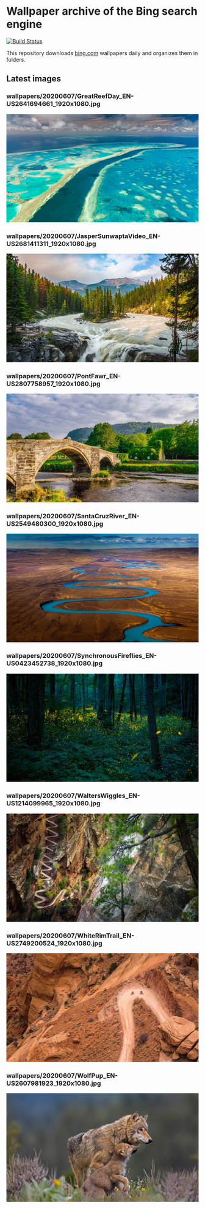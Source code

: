 # Wallpaper archive of the Bing search engine

[![Build Status](https://travis-ci.org/kijart/bing-daily-images-dl.svg?branch=wallpapers)](https://travis-ci.org/kijart/bing-daily-images-dl)

This repository downloads [bing.com](https://www.bing.com) wallpapers daily and organizes them in folders.

## Latest images

<!-- Wallpapers -->

### wallpapers/20200607/GreatReefDay_EN-US2641694661_1920x1080.jpg

![wallpapers/20200607/GreatReefDay_EN-US2641694661_1920x1080.jpg](wallpapers/20200607/GreatReefDay_EN-US2641694661_1920x1080.jpg)

### wallpapers/20200607/JasperSunwaptaVideo_EN-US2681411311_1920x1080.jpg

![wallpapers/20200607/JasperSunwaptaVideo_EN-US2681411311_1920x1080.jpg](wallpapers/20200607/JasperSunwaptaVideo_EN-US2681411311_1920x1080.jpg)

### wallpapers/20200607/PontFawr_EN-US2807758957_1920x1080.jpg

![wallpapers/20200607/PontFawr_EN-US2807758957_1920x1080.jpg](wallpapers/20200607/PontFawr_EN-US2807758957_1920x1080.jpg)

### wallpapers/20200607/SantaCruzRiver_EN-US2549480300_1920x1080.jpg

![wallpapers/20200607/SantaCruzRiver_EN-US2549480300_1920x1080.jpg](wallpapers/20200607/SantaCruzRiver_EN-US2549480300_1920x1080.jpg)

### wallpapers/20200607/SynchronousFireflies_EN-US0423452738_1920x1080.jpg

![wallpapers/20200607/SynchronousFireflies_EN-US0423452738_1920x1080.jpg](wallpapers/20200607/SynchronousFireflies_EN-US0423452738_1920x1080.jpg)

### wallpapers/20200607/WaltersWiggles_EN-US1214099965_1920x1080.jpg

![wallpapers/20200607/WaltersWiggles_EN-US1214099965_1920x1080.jpg](wallpapers/20200607/WaltersWiggles_EN-US1214099965_1920x1080.jpg)

### wallpapers/20200607/WhiteRimTrail_EN-US2749200524_1920x1080.jpg

![wallpapers/20200607/WhiteRimTrail_EN-US2749200524_1920x1080.jpg](wallpapers/20200607/WhiteRimTrail_EN-US2749200524_1920x1080.jpg)

### wallpapers/20200607/WolfPup_EN-US2607981923_1920x1080.jpg

![wallpapers/20200607/WolfPup_EN-US2607981923_1920x1080.jpg](wallpapers/20200607/WolfPup_EN-US2607981923_1920x1080.jpg)

